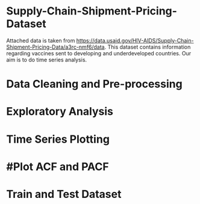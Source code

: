# Supply-Chain-Shipment-Pricing-Dataset
Attached data is taken from https://data.usaid.gov/HIV-AIDS/Supply-Chain-Shipment-Pricing-Data/a3rc-nmf6/data. This dataset contains information regarding vaccines sent to developing and underdeveloped countries. Our aim is to do time series analysis.
# Data Cleaning and Pre-processing
# Exploratory Analysis
# Time Series Plotting
# #Plot ACF and PACF
# Train and Test Dataset
